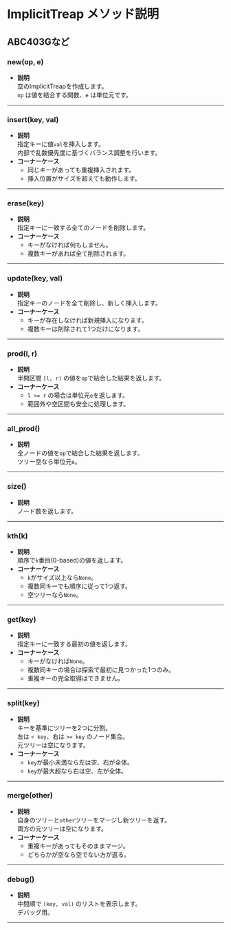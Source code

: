 # ImplicitTreap メソッド説明
ABC403Gなど
---

### new(op, e)
- **説明**  
  空のImplicitTreapを作成します。  
  `op` は値を結合する関数、`e` は単位元です。  

---

### insert(key, val)
- **説明**  
  指定キーに値`val`を挿入します。  
  内部で乱数優先度に基づくバランス調整を行います。  
- **コーナーケース**  
  - 同じキーがあっても重複挿入されます。  
  - 挿入位置がサイズを超えても動作します。

---

### erase(key)
- **説明**  
  指定キーに一致する全てのノードを削除します。  
- **コーナーケース**  
  - キーがなければ何もしません。  
  - 複数キーがあれば全て削除されます。

---

### update(key, val)
- **説明**  
  指定キーのノードを全て削除し、新しく挿入します。  
- **コーナーケース**  
  - キーが存在しなければ新規挿入になります。  
  - 複数キーは削除されて1つだけになります。

---

### prod(l, r)
- **説明**  
  半開区間 `[l, r)` の値を`op`で結合した結果を返します。  
- **コーナーケース**  
  - `l >= r` の場合は単位元`e`を返します。  
  - 範囲外や空区間も安全に処理します。

---

### all_prod()
- **説明**  
  全ノードの値を`op`で結合した結果を返します。  
  ツリー空なら単位元`e`。

---

### size()
- **説明**  
  ノード数を返します。

---

### kth(k)
- **説明**  
  順序で`k`番目(0-based)の値を返します。  
- **コーナーケース**  
  - `k`がサイズ以上なら`None`。  
  - 複数同キーでも順序に従って1つ返す。  
  - 空ツリーなら`None`。

---

### get(key)
- **説明**  
  指定キーに一致する最初の値を返します。  
- **コーナーケース**  
  - キーがなければ`None`。  
  - 複数同キーの場合は探索で最初に見つかった1つのみ。  
  - 重複キーの完全取得はできません。

---

### split(key)
- **説明**  
  キーを基準にツリーを2つに分割。  
  左は `< key`、右は `>= key` のノード集合。  
  元ツリーは空になります。  
- **コーナーケース**  
  - `key`が最小未満なら左は空、右が全体。  
  - `key`が最大超なら右は空、左が全体。  

---

### merge(other)
- **説明**  
  自身のツリーと`other`ツリーをマージし新ツリーを返す。  
  両方の元ツリーは空になります。  
- **コーナーケース**  
  - 重複キーがあってもそのままマージ。  
  - どちらかが空なら空でない方が返る。

---

### debug()
- **説明**  
  中間順で `(key, val)` のリストを表示します。  
  デバッグ用。

---

